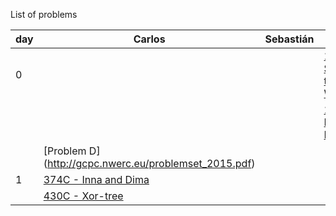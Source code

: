 List of problems



|day | Carlos        | Sebastián    | Manuel |
|--- | ------------- | ------------ | -----  |
| 0  |  | | [11300 - Spreading the Wealth](https://uva.onlinejudge.org/index.php?option=com_onlinejudge&Itemid=8&page=show_problem&problem=2275)|
|    |  | | [1363 - Binary Matrix (II)](http://lightoj.com/volume_showproblem.php?problem=1363)|
|    |[Problem D] (http://gcpc.nwerc.eu/problemset_2015.pdf) | | |
| 1  |[374C - Inna and Dima](http://codeforces.com/contest/374/problem/C) | | |
|    |[430C - Xor-tree](http://codeforces.com/contest/430/problem/C) | | |
